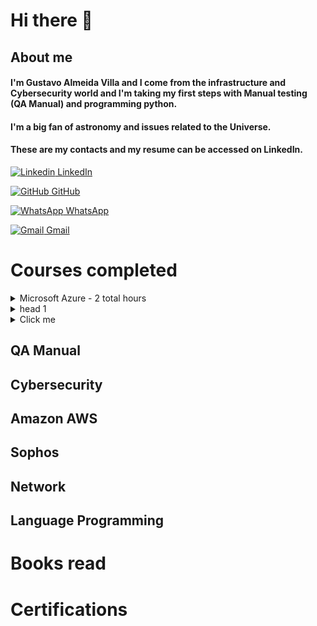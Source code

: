 # **Hi there** 👋

## About me 
#### I'm Gustavo Almeida Villa and I come from the infrastructure and Cybersecurity world and I'm taking my first steps with Manual testing (QA Manual) and programming python.
#### I'm a big fan of astronomy and issues related to the Universe.
#### These are my contacts and my resume can be accessed on LinkedIn.


[![Linkedin](https://i.stack.imgur.com/gVE0j.png) LinkedIn](https://www.linkedin.com/in/gustavo-almeida-villa-76117037)
&nbsp;

[![GitHub](https://i.stack.imgur.com/tskMh.png) GitHub](https://github.com/guvilla85/)

[![WhatsApp](https://i.imgur.com/dtJOIlk.png) WhatsApp](https://wa.me/5491133718732)

[![Gmail](https://i.imgur.com/M33v43D.png) Gmail](https://mailto:gu.a.villa@gmail.com)





# **Courses completed**

<details>
  <summary>Microsoft Azure - 2 total hours</summary> <br/> 
      
      **Institute:** Udemy 
      Title (pt-br): Azure para Iniciantes 2021
      Title (esp): Azure para principiantes 2021
      Title (eng): Azure for Starters 2021
      Description: Overview about Microsoft Azure. VM creation <br/>
      Lenght: 2 hours
      Date: Sept, 12, 2021
      View certificate completion -> https://live.staticflickr.com/65535/52654388531_7f4863d10a_b.jpg

</details>




<details>
<summary>head 1</summary>

    <details>
    <summary>head 1.1</summary>
    content
    </details>

</details>



<details>
  
  <summary>Click me</summary>
  
  ### Heading
  1. Foo
  2. Bar
     * Baz
     * Qux

  ### Some Code
  ```js
  function logSomething(something) {
    console.log('Something', something);
  }
  ```
</details>



## QA Manual

## Cybersecurity

## Amazon AWS 

## Sophos 

## Network

## Language Programming

# **Books read**

# **Certifications**





<!--
**guvilla85/guvilla85** is a ✨ _special_ ✨ repository because its `README.md` (this file) appears on your GitHub profile.

Here are some ideas to get you started:

- 🔭 I’m currently working on ...
- 🌱 I’m currently learning ...
- 👯 I’m looking to collaborate on ...
- 🤔 I’m looking for help with ...
- 💬 Ask me about ...
- 📫 How to reach me: ...
- 😄 Pronouns: ...
- ⚡ Fun fact: ...
-->
